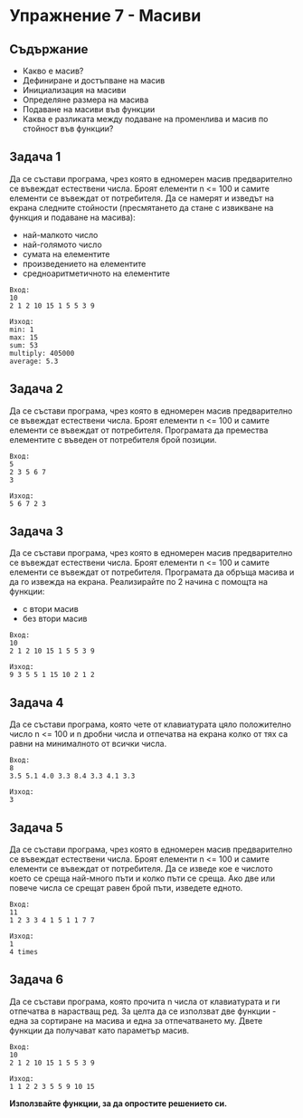 # Упражнение 7 - Масиви

## Съдържание
* Какво е масив?
* Дефиниране и достъпване на масив
* Инициализация на масиви
* Определяне размера на масива
* Подаване на масиви във функции
* Каква е разликата между подаване на променлива и масив по стойност във функции?

## Задача 1
Да се състави програма, чрез която в едномерен масив предварително се въвеждат естествени числа. Броят елементи n <= 100 и самите елементи се въвеждат от потребителя. Да се намерят и изведът на екрана следните стойности (пресмятането да стане с извикване на функция и подаване на масива):

* най-малкото число
* най-голямото число
* сумата на елементите
* произведението на елементите
* средноаритметичното на елементите
  
```
Вход:
10
2 1 2 10 15 1 5 5 3 9

Изход:
min: 1
max: 15
sum: 53
multiply: 405000
average: 5.3
```

## Задача 2
Да се състави програма, чрез която в едномерен масив предварително се въвеждат естествени числа. Броят елементи n <= 100 и самите елементи се въвеждат от потребителя. Програмата да премества елементите с въведен от потребителя брой позиции.

```
Вход:
5
2 3 5 6 7
3

Изход:
5 6 7 2 3
```

## Задача 3
Да се състави програма, чрез която в едномерен масив предварително се въвеждат естествени числа. Броят елементи n <= 100 и самите елементи се въвеждат от потребителя. Програмата да обръща масива и да го извежда на екрана. Реализирайте по 2 начина с помощта на функции:

* с втори масив
* без втори масив

```
Вход:
10
2 1 2 10 15 1 5 5 3 9

Изход:
9 3 5 5 1 15 10 2 1 2
```

## Задача 4
Да се състави програма, която чете от клавиатурата цяло положително число n <= 100 и n дробни числа и отпечатва на екрана колко от тях са равни на минималното от всички числа.

```
Вход:
8
3.5 5.1 4.0 3.3 8.4 3.3 4.1 3.3

Изход:
3
```

## Задача 5
Да се състави програма, чрез която в едномерен масив предварително се въвеждат естествени числа. Броят елементи n <= 100 и самите елементи се въвеждат от потребителя. Да се изведе кое е числото което се среща най-много пъти и колко пъти се среща. Ако две или повече числа се срещат равен брой пъти, изведете едното.

```
Вход:
11
1 2 3 3 4 1 5 1 1 7 7

Изход:
1
4 times
```

## Задача 6
Да се състави програма, която прочита n числа от клавиатурата и ги отпечатва в нарастващ ред. За целта да се използват две функции - една за сортиране на масива и една за отпечатването му. Двете функции да получават като параметър масив.

```
Вход:
10
2 1 2 10 15 1 5 5 3 9

Изход:
1 1 2 2 3 5 5 9 10 15
```

**Използвайте функции, за да опростите решението си.**